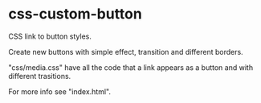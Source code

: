 
# css-custom-button
CSS link to button styles.

Create new buttons with simple effect, transition and different borders.

"css/media.css" have all the code that a link appears as a button and with different trasitions.

For more info see "index.html".

